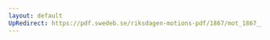 ```yaml
---
layout: default
UpRedirect: https://pdf.swedeb.se/riksdagen-motions-pdf/1867/mot_1867__ak__00167/mot_1867__ak__00167_001.pdf
---
```

